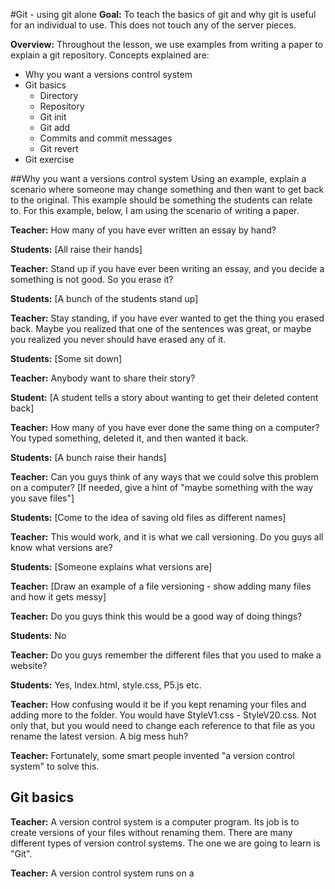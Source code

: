 #Git - using git alone
__Goal:__ To teach the basics of git and why git is useful for an individual to use. This does not touch any of the server pieces.

__Overview:__ Throughout the lesson, we use examples from writing a paper to explain a git repository. Concepts explained are:
* Why you want a versions control system
* Git basics
	* Directory
	* Repository
	* Git init
	* Git add
	* Commits and commit messages
	* Git revert
* Git exercise

##Why you want a versions control system
Using an example, explain a scenario where someone may change something and then want to get back to the original. This example should be something the students can relate to. For this example, below, I am using the scenario of writing a paper.

__Teacher:__ How many of you have ever written an essay by hand?

__Students:__ [All raise their hands]

__Teacher:__ Stand up if you have ever been writing an essay, and you decide a something is not good. So you erase it?

__Students:__ [A bunch of the students stand up]

__Teacher:__ Stay standing, if you have ever wanted to get the thing you erased back. Maybe you realized that one of the sentences was great, or maybe you realized you never should have erased any of it.

__Students:__ [Some sit down]

__Teacher:__ Anybody want to share their story?

__Student:__ [A student tells a story about wanting to get their deleted content back]

__Teacher:__ How many of you have ever done the same thing on a computer? You typed something, deleted it, and then wanted it back.

__Students:__ [A bunch raise their hands]

__Teacher:__ Can you guys think of any ways that we could solve this problem on a computer? [If needed, give a hint of "maybe something with the way you save files"]

__Students:__ [Come to the idea of saving old files as different names]

__Teacher:__ This would work, and it is what we call versioning. Do you guys all know what versions are?

__Students:__ [Someone explains what versions are]

__Teacher:__ [Draw an example of a file versioning - show adding many files and how it gets messy]

__Teacher:__ Do you guys think this would be a good way of doing things?

__Students:__ No

__Teacher:__ Do you guys remember the different files that you used to make a website?

__Students:__ Yes, Index.html, style.css, P5.js etc.

__Teacher:__ How confusing would it be if you kept renaming your files and adding more to the folder. You would have StyleV1.css - StyleV20.css. Not only that, but you would need to change each reference to that file as you rename the latest version. A big mess huh?

__Teacher:__ Fortunately, some smart people invented "a version control system" to solve this. 

## Git basics

__Teacher:__ A version control system is a computer program. Its job is to create versions of your files without renaming them. There are many different types of version control systems. The one we are going to learn is "Git".

__Teacher:__ A version control system runs on a 





















